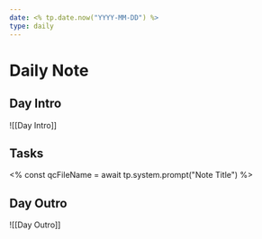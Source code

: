 ```yaml
---
date: <% tp.date.now("YYYY-MM-DD") %>
type: daily
---
```

# Daily Note

## Day Intro
![[Day Intro]]


## Tasks
<%
const qcFileName = await tp.system.prompt("Note Title")
%>

## Day Outro
![[Day Outro]]

